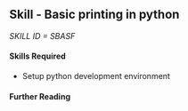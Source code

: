 ## Skill - Basic printing in python

*SKILL ID = SBASF*
#### Skills Required
* Setup python development environment

#### Further Reading
<!--stackedit_data:
eyJoaXN0b3J5IjpbLTE3NDE1NjgzOTJdfQ==
-->